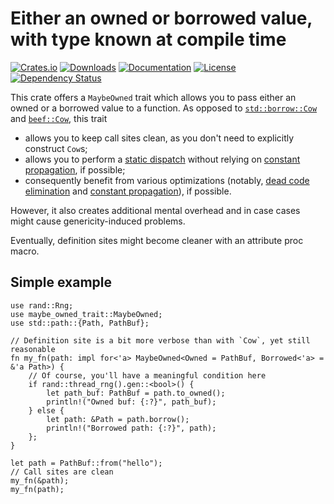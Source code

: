 # Either an owned or borrowed value, with type known at compile time

[![Crates.io](https://img.shields.io/crates/v/maybe-owned-trait)](https://crates.io/crates/maybe-owned-trait)
[![Downloads](https://img.shields.io/crates/d/maybe-owned-trait.svg)](https://crates.io/crates/maybe-owned-trait)
[![Documentation](https://docs.rs/maybe-owned-trait/badge.svg)](https://docs.rs/maybe-owned-trait)
[![License](https://img.shields.io/crates/l/maybe-owned-trait)](https://crates.io/crates/maybe-owned-trait)
[![Dependency Status](https://deps.rs/repo/github/JohnScience/maybe-owned-trait/status.svg)](https://deps.rs/repo/github/JohnScience/maybe-owned-trait)

This crate offers a `MaybeOwned` trait which allows you to pass either an owned
or a borrowed value to a function. As opposed to [`std::borrow::Cow`]
and [`beef::Cow`], this trait

* allows you to keep call sites clean, as you don't need to explicitly construct `Cow`s;
* allows you to perform a [static dispatch] without relying on [constant propagation],
if possible;
* consequently benefit from various optimizations (notably, [dead code elimination] and
[constant propagation]), if possible.

However, it also creates additional mental overhead and in case cases might cause
genericity-induced problems.

Eventually, definition sites might become cleaner with an attribute proc macro.

## Simple example

```rust,no_run
use rand::Rng;
use maybe_owned_trait::MaybeOwned;
use std::path::{Path, PathBuf};

// Definition site is a bit more verbose than with `Cow`, yet still reasonable
fn my_fn(path: impl for<'a> MaybeOwned<Owned = PathBuf, Borrowed<'a> = &'a Path>) {
    // Of course, you'll have a meaningful condition here
    if rand::thread_rng().gen::<bool>() {
        let path_buf: PathBuf = path.to_owned();
        println!("Owned buf: {:?}", path_buf);
    } else {
        let path: &Path = path.borrow();
        println!("Borrowed path: {:?}", path);
    };
}

let path = PathBuf::from("hello");
// Call sites are clean
my_fn(&path);
my_fn(path);
```

[static dispatch]: https://en.wikipedia.org/wiki/Static_dispatch
[dead code elimination]: https://en.wikipedia.org/wiki/Dead-code_elimination
[constant propagation]: https://en.wikipedia.org/wiki/Constant_folding
[`std::borrow::Cow`]: https://doc.rust-lang.org/stable/std/borrow/enum.Cow.html
[`beef::Cow`]: https://docs.rs/beef/latest/beef/type.Cow.html
